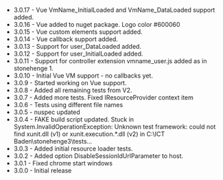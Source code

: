 
* 3.0.17 - Vue VmName_InitialLoaded and VmName_DataLoaded support added.
* 3.0.16 - Vue added to nuget package. Logo color #600060
* 3.0.15 - Vue custom elements support added.
* 3.0.14 - Vue callback support added.
* 3.0.13 - Support for user_DataLoaded added.
* 3.0.12 - Support for user_InitialLoaded added.
* 3.0.11 - Support for controller extension vmname_user.js added as in stonehenge 1.
* 3.0.10 - Initial Vue VM support - no callbacks yet.
* 3.0.9 - Started working on Vue support.
* 3.0.8 - Added all remaining tests from V2.
* 3.0.7 - Added more tests. Fixed IResourceProvider context item
* 3.0.6 - Tests using different file names
* 3.0.5 - nuspec updated
* 3.0.4 - FAKE build script updated. Stuck in System.InvalidOperationException: Unknown test framework: could not find xunit.dll (v1) or xunit.execution.*.dll (v2) in C:\ICT Baden\stonehenge3\tests...
* 3.0.3 - Added initial resource loader tests.
* 3.0.2 - Added option DisableSessionIdUrlParameter to host.
* 3.0.1 - Fixed chrome start windows
* 3.0.0 - Initial release

